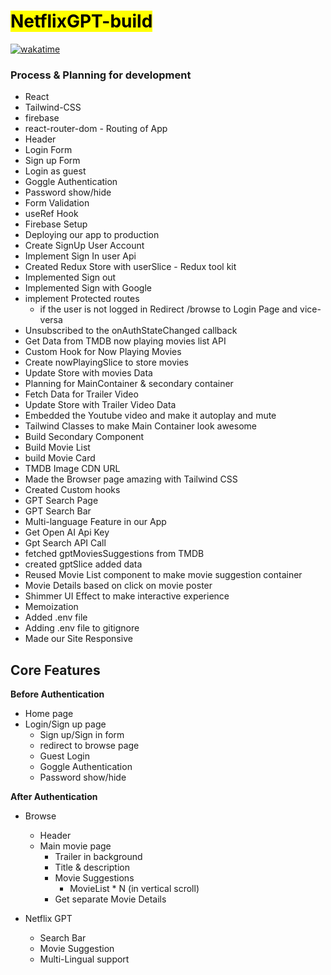 # <mark> NetflixGPT-build </mark>

[![wakatime](https://wakatime.com/badge/user/1499525d-7f42-4e3a-b9c6-fbf14aa13712/project/6cc84c9e-b6df-4fca-8fd1-c61687bca79b.svg)](https://wakatime.com/badge/user/1499525d-7f42-4e3a-b9c6-fbf14aa13712/project/6cc84c9e-b6df-4fca-8fd1-c61687bca79b)

### Process & Planning for development

- React
- Tailwind-CSS
- firebase
- react-router-dom - Routing of App
- Header
- Login Form
- Sign up Form
- Login as guest
- Goggle Authentication
- Password show/hide
- Form Validation
- useRef Hook
- Firebase Setup
- Deploying our app to production
- Create SignUp User Account
- Implement Sign In user Api
- Created Redux Store with userSlice - Redux tool kit
- Implemented Sign out
- Implemented Sign with Google
- implement Protected routes
  - if the user is not logged in Redirect /browse to Login Page and vice-versa
- Unsubscribed to the onAuthStateChanged callback
- Get Data from TMDB now playing movies list API
- Custom Hook for Now Playing Movies
- Create nowPlayingSlice to store movies
- Update Store with movies Data
- Planning for MainContainer & secondary container
- Fetch Data for Trailer Video
- Update Store with Trailer Video Data
- Embedded the Youtube video and make it autoplay and mute
- Tailwind Classes to make Main Container look awesome
- Build Secondary Component
- Build Movie List
- build Movie Card
- TMDB Image CDN URL
- Made the Browser page amazing with Tailwind CSS
- Created Custom hooks
- GPT Search Page
- GPT Search Bar
- Multi-language Feature in our App
- Get Open AI Api Key
- Gpt Search API Call
- fetched gptMoviesSuggestions from TMDB
- created gptSlice added data
- Reused Movie List component to make movie suggestion container
- Movie Details based on click on movie poster
- Shimmer UI Effect to make interactive experience
- Memoization
- Added .env file
- Adding .env file to gitignore
- Made our Site Responsive

## **Core Features**

**Before Authentication**

- Home page
- Login/Sign up page
  - Sign up/Sign in form
  - redirect to browse page
  - Guest Login
  - Goggle Authentication
  - Password show/hide

**After Authentication**

- Browse

  - Header
  - Main movie page
    - Trailer in background
    - Title & description
    - Movie Suggestions
      - MovieList \* N (in vertical scroll)
    - Get separate Movie Details

- Netflix GPT
  - Search Bar
  - Movie Suggestion
  - Multi-Lingual support
